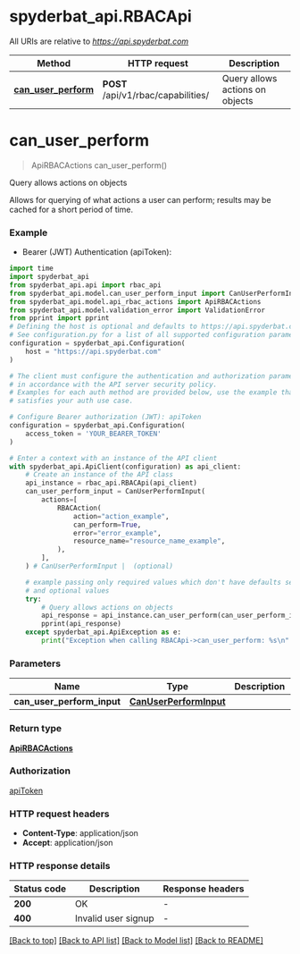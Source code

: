 # spyderbat_api.RBACApi

All URIs are relative to *https://api.spyderbat.com*

Method | HTTP request | Description
------------- | ------------- | -------------
[**can_user_perform**](RBACApi.md#can_user_perform) | **POST** /api/v1/rbac/capabilities/ | Query allows actions on objects


# **can_user_perform**
> ApiRBACActions can_user_perform()

Query allows actions on objects

Allows for querying of what actions a user can perform; results may be cached for a short period of time.

### Example

* Bearer (JWT) Authentication (apiToken):

```python
import time
import spyderbat_api
from spyderbat_api.api import rbac_api
from spyderbat_api.model.can_user_perform_input import CanUserPerformInput
from spyderbat_api.model.api_rbac_actions import ApiRBACActions
from spyderbat_api.model.validation_error import ValidationError
from pprint import pprint
# Defining the host is optional and defaults to https://api.spyderbat.com
# See configuration.py for a list of all supported configuration parameters.
configuration = spyderbat_api.Configuration(
    host = "https://api.spyderbat.com"
)

# The client must configure the authentication and authorization parameters
# in accordance with the API server security policy.
# Examples for each auth method are provided below, use the example that
# satisfies your auth use case.

# Configure Bearer authorization (JWT): apiToken
configuration = spyderbat_api.Configuration(
    access_token = 'YOUR_BEARER_TOKEN'
)

# Enter a context with an instance of the API client
with spyderbat_api.ApiClient(configuration) as api_client:
    # Create an instance of the API class
    api_instance = rbac_api.RBACApi(api_client)
    can_user_perform_input = CanUserPerformInput(
        actions=[
            RBACAction(
                action="action_example",
                can_perform=True,
                error="error_example",
                resource_name="resource_name_example",
            ),
        ],
    ) # CanUserPerformInput |  (optional)

    # example passing only required values which don't have defaults set
    # and optional values
    try:
        # Query allows actions on objects
        api_response = api_instance.can_user_perform(can_user_perform_input=can_user_perform_input)
        pprint(api_response)
    except spyderbat_api.ApiException as e:
        print("Exception when calling RBACApi->can_user_perform: %s\n" % e)
```


### Parameters

Name | Type | Description  | Notes
------------- | ------------- | ------------- | -------------
 **can_user_perform_input** | [**CanUserPerformInput**](CanUserPerformInput.md)|  | [optional]

### Return type

[**ApiRBACActions**](ApiRBACActions.md)

### Authorization

[apiToken](../README.md#apiToken)

### HTTP request headers

 - **Content-Type**: application/json
 - **Accept**: application/json


### HTTP response details

| Status code | Description | Response headers |
|-------------|-------------|------------------|
**200** | OK |  -  |
**400** | Invalid user signup |  -  |

[[Back to top]](#) [[Back to API list]](../README.md#documentation-for-api-endpoints) [[Back to Model list]](../README.md#documentation-for-models) [[Back to README]](../README.md)

